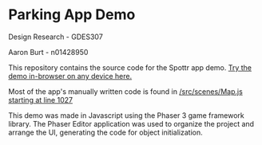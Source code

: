 # Parking App Demo

Design Research - GDES307

Aaron Burt - n01428950

This repository contains the source code for the Spottr app demo. [Try the demo in-browser on any device here.](https://bobbyburt.itch.io/spottr-parking-info-app-demo)

Most of the app's manually written code is found in [/src/scenes/Map.js starting at line 1027](https://github.com/BobbyBurt/parking-app-demo-source/blob/83c61bb06140c6cfbf879a3e0478d3c13146e91a/src/scenes/Map.js#L1027)

This demo was made in Javascript using the Phaser 3 game framework library. The Phaser Editor application was used to organize the project and arrange the UI, generating the code for object initialization.
